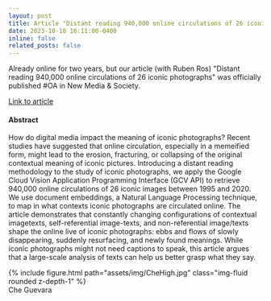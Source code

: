 ```yaml
---
layout: post
title: Article "Distant reading 940,000 online circulations of 26 iconic photographs" published in News Media & Society
date: 2023-10-18 16:11:00-0400
inline: false
related_posts: false
---
```


Already online for two years, but our article (with Ruben Ros) "Distant reading 940,000 online circulations of 26 iconic photographs" was officially published #OA in New Media & Society.

<a href="https://journals.sagepub.com/doi/full/10.1177/14614448211049459">Link to article</a>

#### Abstract

How do digital media impact the meaning of iconic photographs? Recent studies have suggested that online circulation, especially in a memeified form, might lead to the erosion, fracturing, or collapsing of the original contextual meaning of iconic pictures. Introducing a distant reading methodology to the study of iconic photographs, we apply the Google Cloud Vision Application Programming Interface (GCV API) to retrieve 940,000 online circulations of 26 iconic images between 1995 and 2020. We use document embeddings, a Natural Language Processing technique, to map in what contexts iconic photographs are circulated online. The article demonstrates that constantly changing configurations of contextual imagetexts, self-referential image-texts, and non-referential image/texts shape the online live of iconic photographs: ebbs and flows of slowly disappearing, suddenly resurfacing, and newly found meanings. While iconic photographs might not need captions to speak, this article argues that a large-scale analysis of texts can help us better grasp what they say.
<div class="row mt-3">
    <div class="col-sm mt-3 mt-md-0">
        {% include figure.html path="assets/img/CheHigh.jpg" class="img-fluid rounded z-depth-1" %}
    </div>
</div>
<div class="caption">
   Che Guevara
</div>


 